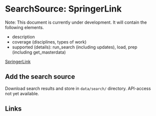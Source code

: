 # SearchSource: SpringerLink

Note: This document is currently under development. It will contain the following elements.

- description
- coverage (disciplines, types of work)
- supported (details): run_search (including updates), load,  prep (including get_masterdata)

[SpringerLink](https://link.springer.com/)

## Add the search source

Download search results and store in `data/search/` directory. API-access not yet available.

## Links
